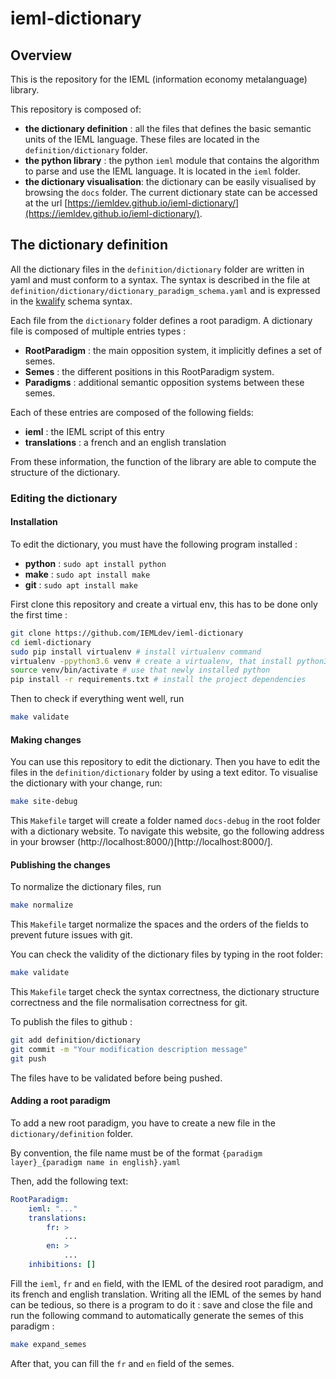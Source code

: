 # ieml-dictionary

## Overview

This is the repository for the IEML (information economy metalanguage) library.

This repository is composed of:
 - __the dictionary definition__ : all the files that defines the basic semantic units of the IEML language. 
    These files are located in the `definition/dictionary` folder.
 - __the python library__ : the python `ieml` module that contains the algorithm to parse and use the IEML language.
    It is located in the `ieml` folder.
 - __the dictionary visualisation__: the dictionary can be easily visualised by browsing the `docs` folder. 
  The current dictionary state can be accessed at the url [https://iemldev.github.io/ieml-dictionary/](https://iemldev.github.io/ieml-dictionary/).


## The dictionary definition

All the dictionary files in the `definition/dictionary` folder are written in yaml and must conform to a syntax.
The syntax is described in the file at `definition/dictionary/dictionary_paradigm_schema.yaml` and is expressed in the 
[kwalify](http://www.kuwata-lab.com/kwalify/) schema syntax.

Each file from the `dictionary` folder defines a root paradigm.
A dictionary file is composed of multiple entries types :
 - __RootParadigm__ : the main opposition system, it implicitly defines a set of semes.
 - __Semes__ : the different positions in this RootParadigm system.
 - __Paradigms__ : additional semantic opposition systems between these semes.

Each of these entries are composed of the following fields:
 - __ieml__ : the IEML script of this entry
 - __translations__ : a french and an english translation

From these information, the function of the library are able to compute the structure of the dictionary.


### Editing the dictionary

#### Installation

To edit the dictionary, you must have the following program installed :
 - __python__ : `sudo apt install python`
 - __make__ : `sudo apt install make`
 - __git__ : `sudo apt install make`

First clone this repository and create a virtual env, this has to be done only the first time :
```bash
git clone https://github.com/IEMLdev/ieml-dictionary
cd ieml-dictionary
sudo pip install virtualenv # install virtualenv command
virtualenv -ppython3.6 venv # create a virtualenv, that install python3.6 in the folder venv
source venv/bin/activate # use that newly installed python
pip install -r requirements.txt # install the project dependencies
```

Then to check if everything went well, run 
```bash
make validate
```

#### Making changes

You can use this repository to edit the dictionary. 
Then you have to edit the files in the `definition/dictionary` folder by using a text editor.
To visualise the dictionary with your change, run:
```bash
make site-debug
``` 
This `Makefile` target will create a folder named `docs-debug` in the root folder with a dictionary website.
To navigate this website, go the following address in your browser (http://localhost:8000/)[http://localhost:8000/].

#### Publishing the changes

To normalize the dictionary files, run
```bash
make normalize
```
This `Makefile` target normalize the spaces and the orders of the fields to prevent future issues with git. 


You can check the validity of the dictionary files by typing in the root folder:
```bash
make validate
```
This `Makefile` target check the syntax correctness, the dictionary structure correctness and the file normalisation 
correctness for git.

To publish the files to github :
```bash
git add definition/dictionary
git commit -m "Your modification description message"
git push
```
The files have to be validated before being pushed.


#### Adding a root paradigm

To add a new root paradigm, you have to create a new file in the `dictionary/definition` folder.

By convention, the file name must be of the format `{paradigm layer}_{paradigm name in english}.yaml`
 
Then, add the following text:
```yaml
RootParadigm:
    ieml: "..."
    translations:
        fr: >
            ...
        en: >
            ...
    inhibitions: []
```
Fill the `ieml`, `fr` and `en` field, with the IEML of the desired root paradigm, and its french and english translation.
Writing all the IEML of the semes by hand can be tedious, so there is a program to do it : save and close the file and run the following command to automatically generate the semes of this paradigm :
```bash
make expand_semes
```
After that, you can fill the `fr` and `en` field of the semes.

